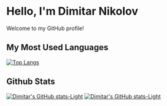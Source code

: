 # Hello, I'm Dimitar Nikolov

Welcome to my GitHub profile!

## My Most Used Languages

[![Top Langs](https://github-readme-stats.vercel.app/api/top-langs/?username=Dimitar759&layout=pie)](https://github.com/anuraghazra/github-readme-stats)

## Github Stats


[![Dimitar's GitHub stats-Light](https://github-readme-stats.vercel.app/api?username=Dimitar759&show_icons=true&theme=default#gh-light-mode-only)](https://github.com/Dimitar759/github-readme-stats#gh-light-mode-only)
[![Dimitar's GitHub stats-Light](https://github-readme-stats.vercel.app/api?username=Dimitar759&show_icons=true&theme=synthwave)](https://github.com/Dimitar759/github-readme-stats#gh-dark-mode-only)
